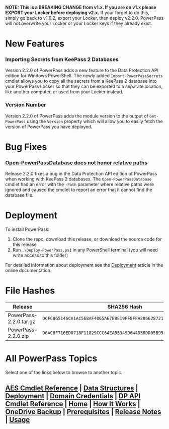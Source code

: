 **NOTE: This is a BREAKING CHANGE from v1.x. If you are on v1.x please EXPORT your Locker before deploying v2.x.** If your forget to do this, simply go back to v1.6.2, export your Locker, then deploy v2.2.0. PowerPass will not overwrite your Locker or your Locker keys if they already exist.
# New Features
### Importing Secrets from KeePass 2 Databases
Version 2.2.0 of PowerPass adds a new feature to the Data Protection API edition for Windows PowerShell. The newly added `Import-PowerPassSecrets` cmdlet allows you to copy all the secrets from a KeePass 2 database into your PowerPass Locker so that they can be exported to a separate location, like another computer, or used from your Locker instead.
### Version Number
Version 2.2.0 of PowerPass adds the module version to the output of `Get-PowerPass` using the `Version` property which will allow you to easily fetch the version of PowerPass you have deployed.
# Bug Fixes
### [Open-PowerPassDatabase does not honor relative paths](https://github.com/chopinrlz/powerpass/issues/6)
Release 2.2.0 fixes a bug in the Data Protection API edition of PowerPass when working with KeePass 2 databases. The `Open-PowerPassDatabase` cmdlet had an error with the `-Path` parameter where relative paths were ignored and caused the cmdlet to report an error that it cannot find the database file.
# Deployment
To install PowerPass:
1. Clone the repo, download this release, or download the source code for this release
2. Run `.\Deploy-PowerPass.ps1` in any PowerShell terminal (you will need write access to this folder)

For detailed information about deployment see the [Deployment](https://chopinrlz.github.io/powerpass/deployment) article in the online documentation.
# File Hashes
| Release                 | SHA256 Hash                                                        |
| ----------------------- | ------------------------------------------------------------------ |
| PowerPass-2.2.0.tar.gz  | `DCFC865146CA1AC568AF4065AE7E8E19FF8FFA286628721B6C92E238CA71391C` |
| PowerPass-2.2.0.zip     | `D6AC8F716ED0718F11829CCC64EAB53499644D58DD05B95C49D7EE1D7524A6C4` |

# All PowerPass Topics
Select one of the links below to browse to another topic.
## [AES Cmdlet Reference](https://chopinrlz.github.io/powerpass/aes-cmdlet-ref) | [Data Structures](https://chopinrlz.github.io/powerpass/data-structures) | [Deployment](https://chopinrlz.github.io/powerpass/deployment) | [Domain Credentials](https://chopinrlz.github.io/powerpass/domain-credentials) | [DP API Cmdlet Reference](https://chopinrlz.github.io/powerpass/dpapi-cmdlet-ref) | [Home](https://chopinrlz.github.io/powerpass) | [How It Works](https://chopinrlz.github.io/powerpass/readme-cont) | [OneDrive Backup](https://chopinrlz.github.io/powerpass/onedrivebackup) | [Prerequisites](https://chopinrlz.github.io/powerpass/prerequisites) | [Release Notes](https://chopinrlz.github.io/powerpass/release-notes) | [Usage](https://chopinrlz.github.io/powerpass/usage)